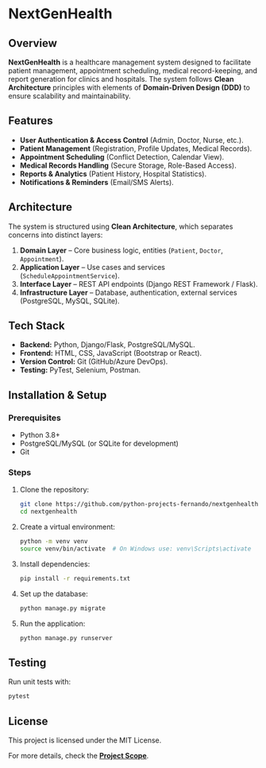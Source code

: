# NextGenHealth

## Overview
**NextGenHealth** is a healthcare management system designed to facilitate patient management, appointment scheduling, medical record-keeping, and report generation for clinics and hospitals. The system follows **Clean Architecture** principles with elements of **Domain-Driven Design (DDD)** to ensure scalability and maintainability.

## Features
- **User Authentication & Access Control** (Admin, Doctor, Nurse, etc.).
- **Patient Management** (Registration, Profile Updates, Medical Records).
- **Appointment Scheduling** (Conflict Detection, Calendar View).
- **Medical Records Handling** (Secure Storage, Role-Based Access).
- **Reports & Analytics** (Patient History, Hospital Statistics).
- **Notifications & Reminders** (Email/SMS Alerts).

## Architecture
The system is structured using **Clean Architecture**, which separates concerns into distinct layers:

1. **Domain Layer** – Core business logic, entities (`Patient`, `Doctor`, `Appointment`).
2. **Application Layer** – Use cases and services (`ScheduleAppointmentService`).
3. **Interface Layer** – REST API endpoints (Django REST Framework / Flask).
4. **Infrastructure Layer** – Database, authentication, external services (PostgreSQL, MySQL, SQLite).

## Tech Stack
- **Backend:** Python, Django/Flask, PostgreSQL/MySQL.
- **Frontend:** HTML, CSS, JavaScript (Bootstrap or React).
- **Version Control:** Git (GitHub/Azure DevOps).
- **Testing:** PyTest, Selenium, Postman.

## Installation & Setup
### Prerequisites
- Python 3.8+
- PostgreSQL/MySQL (or SQLite for development)
- Git

### Steps
1. Clone the repository:
   ```sh
   git clone https://github.com/python-projects-fernando/nextgenhealth.git
   cd nextgenhealth
   ```
2. Create a virtual environment:
   ```sh
   python -m venv venv
   source venv/bin/activate  # On Windows use: venv\Scripts\activate
   ```
3. Install dependencies:
   ```sh
   pip install -r requirements.txt
   ```
4. Set up the database:
   ```sh
   python manage.py migrate
   ```
5. Run the application:
   ```sh
   python manage.py runserver
   ```

## Testing
Run unit tests with:
```sh
pytest
```

## License
This project is licensed under the MIT License.

For more details, check the **[Project Scope](./docs/sdlc/01_project_scope.md)**.

